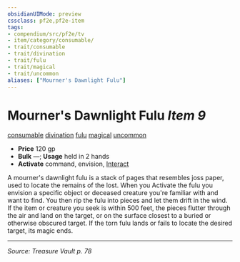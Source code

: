 ```yaml
---
obsidianUIMode: preview
cssclass: pf2e,pf2e-item
tags:
- compendium/src/pf2e/tv
- item/category/consumable/
- trait/consumable
- trait/divination
- trait/fulu
- trait/magical
- trait/uncommon
aliases: ["Mourner's Dawnlight Fulu"]
---
```

# Mourner's Dawnlight Fulu *Item 9*  
[consumable](consumable.md "Consumable Item Trait")  [divination](divination.md "Divination School Trait")  [fulu](fulu-som.md "Fulu Item Trait")  [magical](magical.md "Magical Item Trait")  [uncommon](uncommon.md "Uncommon Rarity Trait")  

- **Price** 120 gp
- **Bulk** —; **Usage** held in 2 hands
- **Activate** command, envision, [Interact](interact.md)

A mourner's dawnlight fulu is a stack of pages that resembles joss paper, used to locate the remains of the lost. When you Activate the fulu you envision a specific object or deceased creature you're familiar with and want to find. You then rip the fulu into pieces and let them drift in the wind. If the item or creature you seek is within 500 feet, the pieces flutter through the air and land on the target, or on the surface closest to a buried or otherwise obscured target. If the torn fulu lands or fails to locate the desired target, its magic ends.


---
*Source: Treasure Vault p. 78*